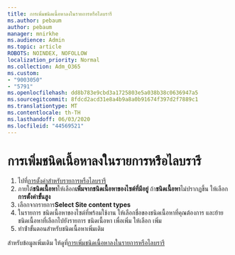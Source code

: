 ```yaml
---
title: การเพิ่มชนิดเนื้อหาลงในรายการหรือไลบรารี
ms.author: pebaum
author: pebaum
manager: mnirkhe
ms.audience: Admin
ms.topic: article
ROBOTS: NOINDEX, NOFOLLOW
localization_priority: Normal
ms.collection: Adm_O365
ms.custom:
- "9003050"
- "5791"
ms.openlocfilehash: dd8b783e9cbd3a1725803e5a038b38c0636947a5
ms.sourcegitcommit: 8fdcd2acd31e8a4b9a8a0b91674f397d2f7889c1
ms.translationtype: MT
ms.contentlocale: th-TH
ms.lasthandoff: 06/03/2020
ms.locfileid: "44569521"
---
```

# <a name="add-a-content-type-to-a-list-or-library"></a>การเพิ่มชนิดเนื้อหาลงในรายการหรือไลบรารี

1. ไปที่[การตั้งค่าสําหรับรายการหรือไลบรารี](https://support.microsoft.com/en-us/office/edit-list-settings-in-sharepoint-online-4d35793b-246e-42a3-990c-563a83795b7f)
2. ภายใต้**ชนิดเนื้อหา**ให้เลือก**เพิ่มจากชนิดเนื้อหาของไซต์ที่มีอยู่** ถ้า**ชนิดเนื้อหา**ไม่ปรากฏขึ้น ให้เลือก**การตั้งค่าขั้นสูง**
3. เลือกจากรายการ**Select Site content types**
4. ในรายการ ชนิดเนื้อหาของไซต์ที่พร้อมใช้งาน ให้เลือกชื่อของชนิดเนื้อหาที่คุณต้องการ และย้ายชนิดเนื้อหาที่เลือกไปยังรายการ ชนิดเนื้อหา เพื่อเพิ่ม ให้เลือก เพิ่ม
5. ทําซ้ําขั้นตอนสําหรับชนิดเนื้อหาเพิ่มเติม

สําหรับข้อมูลเพิ่มเติม ให้ดูที่[การเพิ่มชนิดเนื้อหาลงในรายการหรือไลบรารี](https://support.microsoft.com/en-us/office/add-a-content-type-to-a-list-or-library-917366ae-f7a2-47ad-87a5-9689a1884e60)